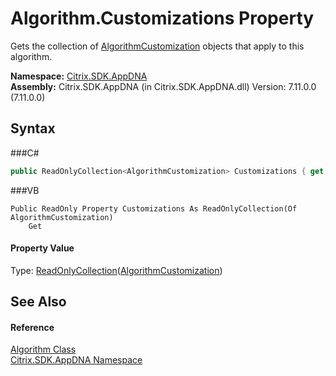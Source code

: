 # Algorithm.Customizations Property 
 

Gets the collection of <a href="T_Citrix_SDK_AppDNA_AlgorithmCustomization">AlgorithmCustomization</a> objects that apply to this algorithm.

**Namespace:**&nbsp;<a href="N_Citrix_SDK_AppDNA">Citrix.SDK.AppDNA</a><br />**Assembly:**&nbsp;Citrix.SDK.AppDNA (in Citrix.SDK.AppDNA.dll) Version: 7.11.0.0 (7.11.0.0)

## Syntax

###C#
```csharp
public ReadOnlyCollection<AlgorithmCustomization> Customizations { get; }
```

###VB
```vbnet
Public ReadOnly Property Customizations As ReadOnlyCollection(Of AlgorithmCustomization)
	Get
```


#### Property Value
Type: <a href="http://msdn2.microsoft.com/en-us/library/ms132474" target="_blank">ReadOnlyCollection</a>(<a href="T_Citrix_SDK_AppDNA_AlgorithmCustomization">AlgorithmCustomization</a>)

## See Also


#### Reference
<a href="T_Citrix_SDK_AppDNA_Algorithm">Algorithm Class</a><br /><a href="N_Citrix_SDK_AppDNA">Citrix.SDK.AppDNA Namespace</a><br />
